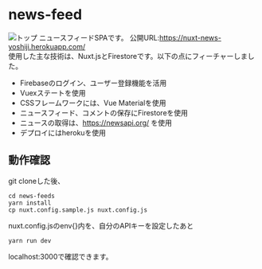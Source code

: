 # news-feed
![トップ](https://github.com/YoshijiFujiwara/news-feed/blob/images/screenshot.png)
ニュースフィードSPAです。 公開URL:https://nuxt-news-yoshiji.herokuapp.com/  
使用した主な技術は、Nuxt.jsとFirestoreです。以下の点にフィーチャーしました。
* Firebaseのログイン、ユーザー登録機能を活用
* Vuexステートを使用
* CSSフレームワークには、Vue Materialを使用
* ニュースフィード、コメントの保存にFirestoreを使用
* ニュースの取得は、https://newsapi.org/ を使用
* デプロイにはherokuを使用

## 動作確認
git cloneした後、
```
cd news-feeds
yarn install
cp nuxt.config.sample.js nuxt.config.js
```
nuxt.config.jsのenv{}内を、自分のAPIキーを設定したあと
```
yarn run dev
```
localhost:3000で確認できます。
